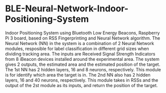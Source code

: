 # BLE-Neural-Network-Indoor-Positioning-System
Indoor Positioning System using Bluetooth Low Energy Beacons, Raspberry Pi 3 board, based on RSS Fingerprinting and Neural Network algorithm.
The Neural Network (NN) in the system is a combination of 2 Neural Network modules, resposible for label classification in different grid sizes when dividing tracking area. The inputs are Received Signal Strength Indicators from 8 iBeacon devices installed around the experimental area. The system gives 2 outputs, the estimated area and the estimated position of the target.
The 1st NN has 2 hidden layers, 16 and 8 neurons, respectively. This module is for identify which area the target is in.
The 2nd NN also has 2 hidden layers, 16 and 40 neurons, respectively. This module takes in RSSs and the output of the 2st module as its inputs, and return the position of the target.
